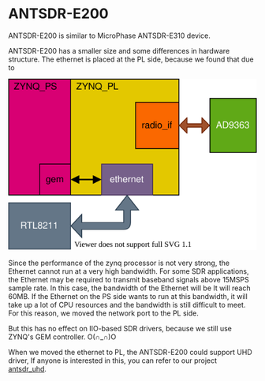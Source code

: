 # ANTSDR-E200

ANTSDR-E200 is similar to MicroPhase ANTSDR-E310 device. 

ANTSDR-E200 has a smaller size and some differences in hardware structure. The ethernet is placed at the PL side, because we found that due to 

![e200_struct](README.assets/e200_struct.svg)

Since the performance of the zynq processor is not very strong, the Ethernet cannot run at a very high bandwidth. For some SDR applications, the Ethernet may be required to transmit baseband signals above 15MSPS sample rate. In this case, the bandwidth of the Ethernet will be It will reach 60MB. If the Ethernet on the PS side wants to run at this bandwidth, it will take up a lot of CPU resources and the bandwidth is still difficult to meet. For this reason, we moved the network port to the PL side.

But this has no effect on IIO-based SDR drivers, because we still use ZYNQ's GEM controller. O(∩_∩)O

When we moved the ethernet to PL, the ANTSDR-E200 could support UHD driver, If anyone is interested in this, you can refer to our project [antsdr_uhd](https://github.com/MicroPhase/antsdr_uhd). 


